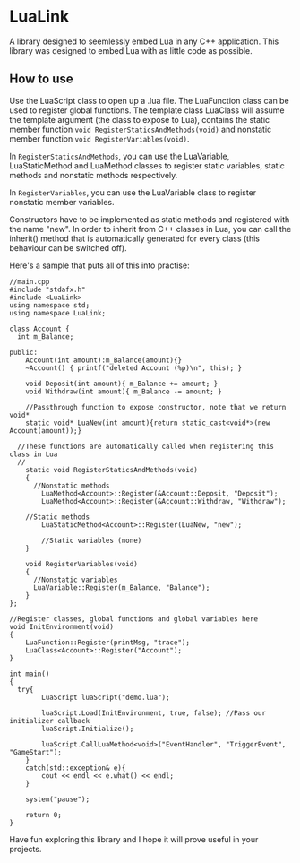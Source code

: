 LuaLink
=======

A library designed to seemlessly embed Lua in any C++ application. This library was designed to embed Lua with as little code as possible. 

How to use
----------

Use the LuaScript class to open up a .lua file. 
The LuaFunction class can be used to register global functions. 
The template class LuaClass will assume the template argument (the class to expose to Lua), contains the static member function `void RegisterStaticsAndMethods(void)` and nonstatic member function `void RegisterVariables(void)`.

In `RegisterStaticsAndMethods`, you can use the LuaVariable, LuaStaticMethod and LuaMethod classes to register static variables, static methods and nonstatic methods respectively.

In `RegisterVariables`, you can use the LuaVariable class to register nonstatic member variables.

Constructors have to be implemented as static methods and registered with the name "new". In order to inherit from C++ classes in Lua, you can call the inherit() method that is automatically generated for every class (this behaviour can be switched off).

Here's a sample that puts all of this into practise:

```
//main.cpp
#include "stdafx.h"
#include <LuaLink>
using namespace std;
using namespace LuaLink;

class Account {
  int m_Balance;

public:
	Account(int amount):m_Balance(amount){}
	~Account() { printf("deleted Account (%p)\n", this); }
	
	void Deposit(int amount){ m_Balance += amount; }
	void Withdraw(int amount){ m_Balance -= amount; }
	
	//Passthrough function to expose constructor, note that we return void*
	static void* LuaNew(int amount){return static_cast<void*>(new Account(amount));}  

  //These functions are automatically called when registering this class in Lua
  //
	static void RegisterStaticsAndMethods(void)
	{
	  //Nonstatic methods
		LuaMethod<Account>::Register(&Account::Deposit, "Deposit");
		LuaMethod<Account>::Register(&Account::Withdraw, "Withdraw");

    //Static methods
		LuaStaticMethod<Account>::Register(LuaNew, "new");
		
		//Static variables (none)
	}

	void RegisterVariables(void)
	{
	  //Nonstatic variables
	  LuaVariable::Register(m_Balance, "Balance");
	}
};

//Register classes, global functions and global variables here
void InitEnvironment(void)
{
	LuaFunction::Register(printMsg, "trace");
	LuaClass<Account>::Register("Account");
}

int main()
{	
  try{
		LuaScript luaScript("demo.lua");
		
		luaScript.Load(InitEnvironment, true, false); //Pass our initializer callback
		luaScript.Initialize();

		luaScript.CallLuaMethod<void>("EventHandler", "TriggerEvent", "GameStart");
	}
	catch(std::exception& e){
		cout << endl << e.what() << endl;
	}
	
	system("pause");
	
	return 0;
}
```

Have fun exploring this library and I hope it will prove useful in your projects.
